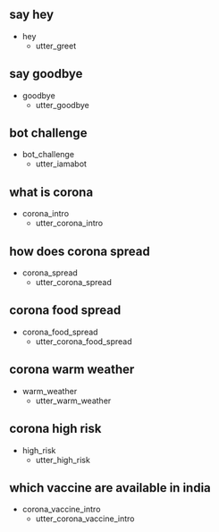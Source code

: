 ## say hey
* hey
  - utter_greet
  
## say goodbye
* goodbye
  - utter_goodbye


## bot challenge
* bot_challenge
  - utter_iamabot

## what is corona
* corona_intro
  - utter_corona_intro

## how does corona spread
* corona_spread
  - utter_corona_spread
## corona food spread
* corona_food_spread
  - utter_corona_food_spread

## corona warm weather
* warm_weather
  - utter_warm_weather
## corona high risk
* high_risk
   - utter_high_risk

## which vaccine are available in india
* corona_vaccine_intro
  - utter_corona_vaccine_intro